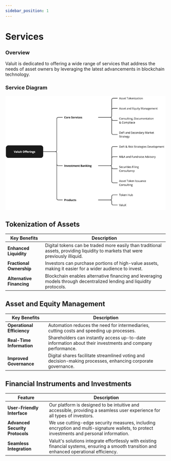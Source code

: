 ```yaml
---
sidebar_position: 1
---
```


# Services
### Overview

Valuit is dedicated to offering a wide range of services that address the needs of asset owners by leveraging the latest advancements in blockchain technology.

### Service Diagram

![services-diagram](./images/services-diagram.png)


## Tokenization of Assets

| **Key Benefits** | **Description** |
| --- | --- |
| **Enhanced Liquidity** | Digital tokens can be traded more easily than traditional assets, providing liquidity to markets that were previously illiquid. |
| **Fractional Ownership** | Investors can purchase portions of high-value assets, making it easier for a wider audience to invest. |
| **Alternative Financing** | Blockchain enables alternative financing and leveraging models through decentralized lending and liquidity protocols. |

## Asset and Equity Management

| **Key Benefits** | **Description** |
| --- | --- |
| **Operational Efficiency** | Automation reduces the need for intermediaries, cutting costs and speeding up processes. |
| **Real-Time Information** | Shareholders can instantly access up-to-date information about their investments and company performance. |
| **Improved Governance** | Digital shares facilitate streamlined voting and decision-making processes, enhancing corporate governance. |

## Financial Instruments and Investments

| **Feature** | **Description** |
| --- | --- |
| **User-Friendly Interface** | Our platform is designed to be intuitive and accessible, providing a seamless user experience for all types of investors. |
| **Advanced Security Protocols** | We use cutting-edge security measures, including encryption and multi-signature wallets, to protect investments and personal information. |
| **Seamless Integration** | Valuit's solutions integrate effortlessly with existing financial systems, ensuring a smooth transition and enhanced operational efficiency. |
